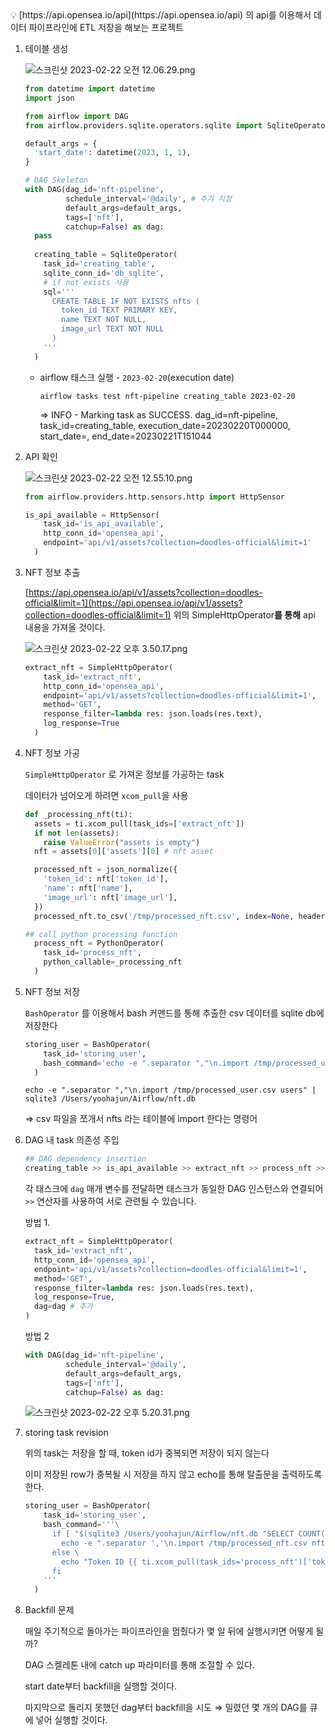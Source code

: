 <aside>
💡 [https://api.opensea.io/api](https://api.opensea.io/api) 의 api를 이용해서 데이터 파이프라인에 ETL 저장을 해보는 프로젝트

</aside>

1. 테이블 생성
    
    ![스크린샷 2023-02-22 오전 12.06.29.png](https://s3-us-west-2.amazonaws.com/secure.notion-static.com/17ac1ad2-d64f-4ffa-bfb5-0440e8dc210d/%E1%84%89%E1%85%B3%E1%84%8F%E1%85%B3%E1%84%85%E1%85%B5%E1%86%AB%E1%84%89%E1%85%A3%E1%86%BA_2023-02-22_%E1%84%8B%E1%85%A9%E1%84%8C%E1%85%A5%E1%86%AB_12.06.29.png)
    
    ```python
    from datetime import datetime
    import json
    
    from airflow import DAG
    from airflow.providers.sqlite.operators.sqlite import SqliteOperator
    
    default_args = {
      'start_date': datetime(2023, 1, 1),
    }
    
    # DAG Skeleton 
    with DAG(dag_id='nft-pipeline',
             schedule_interval='@daily', # 주기 지정
             default_args=default_args, 
             tags=['nft'],
             catchup=False) as dag:
      pass
      
      creating_table = SqliteOperator(
        task_id='creating_table',
        sqlite_conn_id='db_sqlite',
        # if not exists 사용
        sql='''
          CREATE TABLE IF NOT EXISTS nfts (
            token_id TEXT PRIMARY KEY,
            name TEXT NOT NULL,
            image_url TEXT NOT NULL
          )
        '''
      )
    ```
    
    - airflow 태스크 실행 - `2023-02-20`(execution date)
        
        `airflow tasks test nft-pipeline creating_table 2023-02-20`
        
        ⇒ INFO - Marking task as SUCCESS. dag_id=nft-pipeline, task_id=creating_table, execution_date=20230220T000000, start_date=, end_date=20230221T151044 
        
2. API 확인
    
    ![스크린샷 2023-02-22 오전 12.55.10.png](https://s3-us-west-2.amazonaws.com/secure.notion-static.com/4b9806a6-36b4-4c5b-8651-2698b1c39f4d/%E1%84%89%E1%85%B3%E1%84%8F%E1%85%B3%E1%84%85%E1%85%B5%E1%86%AB%E1%84%89%E1%85%A3%E1%86%BA_2023-02-22_%E1%84%8B%E1%85%A9%E1%84%8C%E1%85%A5%E1%86%AB_12.55.10.png)
    
    ```python
    from airflow.providers.http.sensors.http import HttpSensor
    
    is_api_available = HttpSensor(
        task_id='is_api_available',
        http_conn_id='opensea_api',
        endpoint='api/v1/assets?collection=doodles-official&limit=1'
      )
    ```
    
3. NFT 정보 추출
    
    [https://api.opensea.io/api/v1/assets?collection=doodles-official&limit=1](https://api.opensea.io/api/v1/assets?collection=doodles-official&limit=1)
    위의 SimpleHttpOperator****************를 통해**************** api 내용을 가져올 것이다.
    
    ![스크린샷 2023-02-22 오후 3.50.17.png](https://s3-us-west-2.amazonaws.com/secure.notion-static.com/c8003708-1f7d-4013-9795-680433283fed/%E1%84%89%E1%85%B3%E1%84%8F%E1%85%B3%E1%84%85%E1%85%B5%E1%86%AB%E1%84%89%E1%85%A3%E1%86%BA_2023-02-22_%E1%84%8B%E1%85%A9%E1%84%92%E1%85%AE_3.50.17.png)
    
    ```python
    extract_nft = SimpleHttpOperator(
        task_id='extract_nft',
        http_conn_id='opensea_api',
        endpoint='api/v1/assets?collection=doodles-official&limit=1',
        method='GET',
        response_filter=lambda res: json.loads(res.text),
        log_response=True
      )
    ```
    
4. NFT 정보 가공
    
    `SimpleHttpOperator` 로 가져온 정보를 가공하는 task
    
    데이터가 넘어오게 하려면 `xcom_pull`을 사용
    
    ```python
    def _processing_nft(ti):
      assets = ti.xcom_pull(task_ids=['extract_nft'])
      if not len(assets):
        raise ValueError("assets is empty")
      nft = assets[0]['assets'][0] # nft asset
    
      processed_nft = json_normalize({
        'token_id': nft['token_id'],
        'name': nft['name'],
        'image_url': nft['image_url'],
      })
      processed_nft.to_csv('/tmp/processed_nft.csv', index=None, header=False)
    
    ## call python processing function
      process_nft = PythonOperator(
        task_id='process_nft',
        python_callable=_processing_nft
      )
    ```
    
5. NFT 정보 저장
    
    `BashOperator` 를 이용해서 bash 커맨드를 통해 추출한 csv 데이터를 sqlite db에 저장한다
    
    ```python
    storing_user = BashOperator(
        task_id='storing_user',
        bash_command='echo -e ".separator ","\n.import /tmp/processed_user.csv users" | sqlite3 /Users/yoohajun/Airflow/nft.db'
      )
    ```
    
    `echo -e ".separator ","\n.import /tmp/processed_user.csv users" | sqlite3 /Users/yoohajun/Airflow/nft.db`
    
    ⇒ csv 파일을 쪼개서 nfts 라는 테이블에 import 한다는 명령어
    

1. DAG 내 task 의존성 주입
    
    ```python
    ## DAG dependency insertion
    creating_table >> is_api_available >> extract_nft >> process_nft >> storing_user
    ```
    
    각 태스크에 `dag` 매개 변수를 전달하면 태스크가 동일한 DAG 인스턴스와 연결되어 `>>` 연산자를 사용하여 서로 관련될 수 있습니다.
    
    방법 1.
    
    ```python
    extract_nft = SimpleHttpOperator(
      task_id='extract_nft',
      http_conn_id='opensea_api',
      endpoint='api/v1/assets?collection=doodles-official&limit=1',
      method='GET',
      response_filter=lambda res: json.loads(res.text),
      log_response=True,
      dag=dag # 추가
    )
    ```
    
    방법 2
    
    ```python
    with DAG(dag_id='nft-pipeline',
             schedule_interval='@daily',
             default_args=default_args,
             tags=['nft'],
             catchup=False) as dag:
    ```
    
    ![스크린샷 2023-02-22 오후 5.20.31.png](https://s3-us-west-2.amazonaws.com/secure.notion-static.com/ca9f43df-1f34-44e8-9d03-bf8e70bef182/%E1%84%89%E1%85%B3%E1%84%8F%E1%85%B3%E1%84%85%E1%85%B5%E1%86%AB%E1%84%89%E1%85%A3%E1%86%BA_2023-02-22_%E1%84%8B%E1%85%A9%E1%84%92%E1%85%AE_5.20.31.png)
    

1. storing task revision
    
    위의 task는 저장을 할 때, token id가 중복되면 저장이 되지 않는다
    
    이미 저장된 row가 중복될 시 저장을 하지 않고 echo를 통해 탈출문을 출력하도록 한다.
    
    ```python
    storing_user = BashOperator(
        task_id='storing_user',
        bash_command='''\
          if [ "$(sqlite3 /Users/yoohajun/Airflow/nft.db "SELECT COUNT(*) FROM nfts WHERE token_id='{{ ti.xcom_pull(task_ids='process_nft')['token_id'] }}'")" -eq 0 ]; then \
            echo -e ".separator ','\n.import /tmp/processed_nft.csv nfts" | sqlite3 /Users/yoohajun/Airflow/nft.db; \
          else \
            echo "Token ID {{ ti.xcom_pull(task_ids='process_nft')['token_id'] }} already exists in nfts table"; \
          fi
        '''
      )
    ```
    
2. Backfill 문제
    
    매일 주기적으로 돌아가는 파이프라인을 멈췄다가 몇 일 뒤에 실행시키면 어떻게 될까?
    
    DAG 스켈레톤 내에 catch up 파라미터를 통해 조절할 수 있다.
    
    start date부터 backfill을 실행할 것이다.
    
    마지막으로 돌리지 못했던 dag부터 backfill을 시도 ⇒ 밀렸던 몇 개의 DAG를 큐에 넣어 실행할 것이다.
